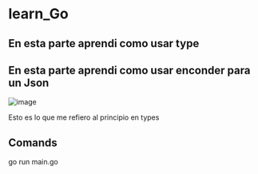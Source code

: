 ﻿# learn_Go

## En esta parte aprendi como usar type
## En esta parte aprendi como usar enconder para un Json 

![image](https://user-images.githubusercontent.com/53051443/124828931-8c9c8880-df3d-11eb-987e-3f40936f60c2.png)

Esto es lo que me refiero al principio en types 

## Comands 

go run main.go
